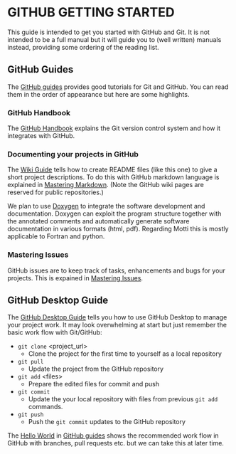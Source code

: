 # GITHUB GETTING STARTED
This guide is intended to get you started with GitHub and Git. It is not intended 
to be a full manual but it will guide you to (well written) manuals instead, providing
some ordering of the reading list.

## GitHub Guides
The [GitHub guides](https://guides.github.com) provides good tutorials for Git and GitHub.
You can read them in the order of appearance but here are some highlights.

### GitHub Handbook
The [GitHub Handbook](https://guides.github.com/introduction/git-handbook/) explains the Git
version control system and how it integrates with GitHub.

### Documenting your projects in GitHub
The [Wiki Guide](https://guides.github.com/features/wikis/) tells how to create README files
(like this one) to give a short project descriptions. To do this with GitHub markdown language 
is explained in [Mastering Markdown](https://guides.github.com/features/mastering-markdown/). 
(Note the GitHub wiki pages are reserved for public repositories.)

We plan to use [Doxygen](https://www.doxygen.nl/index.html) to integrate the software development and documentation.
Doxygen can exploit the program structure together with the annotated comments and automatically
generate software documentation in various formats (html, pdf). Regarding Motti this is mostly
applicable to Fortran and python. 

### Mastering Issues
GitHub issues are to keep track of tasks, enhancements and bugs for your projects. This
is expained in [Mastering Issues](https://guides.github.com/features/issues/).

## GitHub Desktop Guide
The [GitHub Desktop Guide](https://docs.github.com/en/desktop) tells you how to use 
GitHub Desktop to manage your project work. It may look overwhelming at start but
just remember the basic work flow with Git/GitHub:
+ `git clone` \<project_url\>
  + Clone the project for the first time to yourself as a local repository
+ `git pull`
  + Update the project from the GitHub repository
+ `git add` \<files\>
  + Prepare the edited files for commit and push
+ `git commit`
  + Update the your local repository with files from previous `git add` commands.
+ `git push`
  + Push the `git commit` updates to the GitHub repository
  
The [Hello World](https://guides.github.com/activities/hello-world/) in [GitHub guides](https://guides.github.com) 
shows the recommended work flow in GitHub with branches, pull requests etc. but we can take this at later time.

